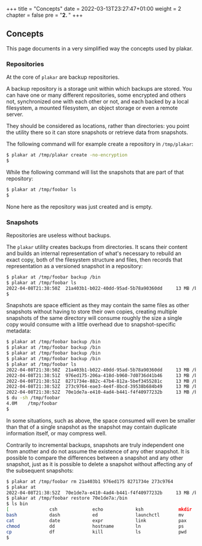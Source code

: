+++
title = "Concepts"
date = 2022-03-13T23:27:47+01:00
weight = 2
chapter = false
pre = "<b>2. </b>"
+++

## Concepts

This page documents in a very simplified way the concepts used by plakar.


### Repositories

At the core of `plakar` are backup repositories.

A backup repository is a storage unit within which backups are stored.
You can have one or many different repositories,
some encrypted and others not,
synchronized one with each other or not,
and each backed by a local filesystem,
a mounted filesystem,
an object storage or even a remote server.

They should be considered as locations,
rather than directories:
you point the utility there so it can store snapshots or retrieve data from snapshots.

The following command will for example create a repository in `/tmp/plakar`:
```sh
$ plakar at /tmp/plakar create -no-encryption
$
```

While the following command will list the snapshots that are part of that repository:

```sh
$ plakar at /tmp/foobar ls
$
```

None here as the repository was just created and is empty.


### Snapshots

Repositories are useless without backups.

The `plakar` utility creates backups from directories.
It scans their content and builds an internal representation of what's necessary to rebuild an exact copy,
both of the filesystem structure and files, 
then records that representation as a versioned snapshot in a repository:

```sh
$ plakar at /tmp/foobar backup /bin            
$ plakar at /tmp/foobar ls
2022-04-08T21:38:50Z  21a403b1-b022-40dd-95ad-5b78a90360dd     13 MB /bin
$
```

Snapshots are space efficient as they may contain the same files as other snapshots without having to store their own copies,
creating multiple snapshots of the same directory will consume roughly the size a single copy would consume with a little overhead due to snapshot-specific metadata:

```sh
$ plakar at /tmp/foobar backup /bin
$ plakar at /tmp/foobar backup /bin
$ plakar at /tmp/foobar backup /bin
$ plakar at /tmp/foobar backup /bin
$ plakar at /tmp/foobar ls
2022-04-08T21:38:50Z  21a403b1-b022-40dd-95ad-5b78a90360dd     13 MB /bin
2022-04-08T21:38:51Z  976ed175-206a-418d-b960-7d0736d41b46     13 MB /bin
2022-04-08T21:38:51Z  8271734e-882c-47b4-812a-5bef3455281c     13 MB /bin
2022-04-08T21:38:52Z  273c9764-eae3-4e4f-8bcd-39538b684b49     13 MB /bin
2022-04-08T21:38:52Z  70e1de7a-e410-4ad4-b441-f4f40977232b     13 MB /bin
$ du -sh /tmp/foobar
4.0M    /tmp/foobar
$
```

In some situations,
such as above,
the space consumed will even be smaller than that of a single snapshot as the snapshot may contain duplicate information itself,
or may compress well.


Contrarily to incremental backups,
snapshots are truly independent one from another and do not assume the existence of any other snapshot.
It is possible to compare the differences between a snapshot and any other snapshot,
just as it is possible to delete a snapshot without affecting any of the subsequent snapshots:

```sh
$ plakar at /tmp/foobar rm 21a403b1 976ed175 8271734e 273c9764
$ plakar at
2022-04-08T21:38:52Z  70e1de7a-e410-4ad4-b441-f4f40977232b     13 MB /bin
$ plakar at /tmp/foobar restore 70e1de7a:/bin
$ ls bin
[               csh             echo            ksh             mkdir           rm              sync            zsh
bash            dash            ed              launchctl       mv              rmdir           tcsh
cat             date            expr            link            pax             sh              test
chmod           dd              hostname        ln              ps              sleep           unlink
cp              df              kill            ls              pwd             stty            wait4path
$
```
